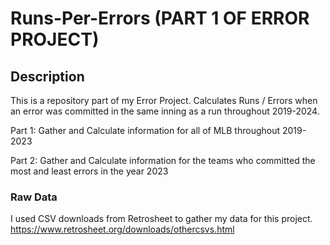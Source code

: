 # Runs-Per-Errors (PART 1 OF ERROR PROJECT)

## Description
This is a repository part of my Error Project. Calculates Runs / Errors when an error was committed in the same inning as a run throughout 2019-2024.

Part 1: Gather and Calculate information for all of MLB throughout 2019-2023

Part 2: Gather and Calculate information for the teams who committed the most and least errors in the year 2023

### Raw Data 
I used CSV downloads from Retrosheet to gather my data for this project.
https://www.retrosheet.org/downloads/othercsvs.html
